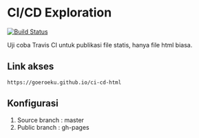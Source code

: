 # CI/CD Exploration 

[![Build Status](https://travis-ci.org/goeroeku/ci-cd-html.svg?branch=master)](#)

Uji coba Travis CI untuk publikasi file statis, hanya file html biasa.

## Link akses

```text
https://goeroeku.github.io/ci-cd-html
```

## Konfigurasi

1. Source branch : master
2. Public branch : gh-pages